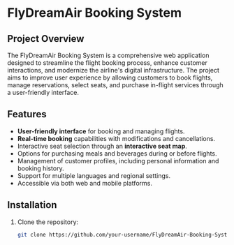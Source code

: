 # FlyDreamAir Booking System

## Project Overview
The FlyDreamAir Booking System is a comprehensive web application designed to streamline the flight booking process, enhance customer interactions, and modernize the airline's digital infrastructure. The project aims to improve user experience by allowing customers to book flights, manage reservations, select seats, and purchase in-flight services through a user-friendly interface.

## Features
- **User-friendly interface** for booking and managing flights.
- **Real-time booking** capabilities with modifications and cancellations.
- Interactive seat selection through an **interactive seat map**.
- Options for purchasing meals and beverages during or before flights.
- Management of customer profiles, including personal information and booking history.
- Support for multiple languages and regional settings.
- Accessible via both web and mobile platforms.

## Installation
1. Clone the repository:
   ```bash
   git clone https://github.com/your-username/FlyDreamAir-Booking-System.git


